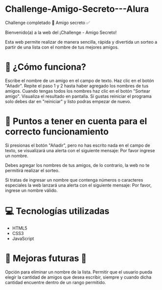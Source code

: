 # Challenge-Amigo-Secreto---Alura
Challenge completado 🎁 Amigo secreto ✅

Bienvenido(a) a la web del ¡Challenge - Amigo Secreto!

Esta web permite realizar de manera sencilla, rápida y divertida un sorteo a partir de una lista con el nombre de tus mejores amigos.

# 👀 ¿Cómo funciona?
Escribe el nombre de un amigo en el campo de texto.
Haz clic en el botón "Añadir".
Repite el paso 1 y 2 hasta haber agregado los nombres de tus amigos.
Cuando tengas todos los nombres haz clic en el botón "Sortear amigo".
Visualiza el resultado en pantalla.
Sí gustas reiniciar el programa solo debes dar en "reiniciar" y listo podras empezar de nuevo.

# 📌 Puntos a tener en cuenta para el correcto funcionamiento

Si presionas el botón "Añadir", pero no has escrito nada en el campo de texto, se visualizará una alerta con el siguiente mensaje: Por favor ingrese un nombre.

Debes agregar los nombres de tus amigos, de lo contrario, la web no te permitirá realizar el sorteo.

Si tratas de ingresar un nombre que contenga números o caracteres especiales la web lanzará una alerta con el siguiente mensaje: Por favor, ingrese un nombre válido.

# 💻 Tecnologías utilizadas
- HTML5
- CSS3
- JavaScript

# 📝 Mejoras futuras 📝

Opción para eliminar un nombre de la lista.
Permitir que el usuario pueda elegir la cantidad de amigos que desea escribir, siempre y cuando dicha cantidad encuentre dentro de un rango permitido.
